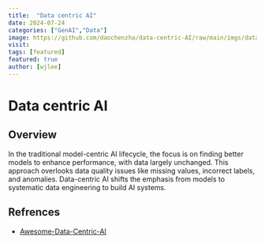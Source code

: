 ```yaml
---
title:  "Data centric AI"
date: 2024-07-24
categories: ["GenAI","Data"]
image: https://github.com/daochenzha/data-centric-AI/raw/main/imgs/data-centric.png
visit:
tags: [featured]
featured: true
author: [wjlee]
---
```

# Data centric AI
## Overview

In the traditional model-centric AI lifecycle, the focus is on finding better models to enhance performance, with data largely unchanged. This approach overlooks data quality issues like missing values, incorrect labels, and anomalies. Data-centric AI shifts the emphasis from models to systematic data engineering to build AI systems.

## Refrences
* [Awesome-Data-Centric-AI](https://github.com/daochenzha/data-centric-AI)